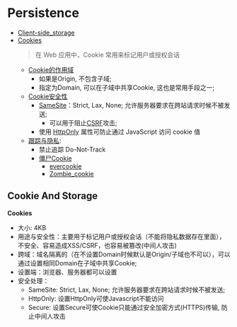 # Persistence
- [Client-side_storage](https://developer.mozilla.org/en-US/docs/Learn/JavaScript/Client-side_web_APIs/Client-side_storage)
- [Cookies](https://developer.mozilla.org/zh-CN/docs/Web/HTTP/Cookies)
    > 在 Web 应用中，Cookie 常用来标记用户或授权会话
    - [Cookie的作用域](https://developer.mozilla.org/zh-CN/docs/Web/HTTP/Cookies#cookie_%E7%9A%84%E4%BD%9C%E7%94%A8%E5%9F%9F)
        - 如果是Origin, 不包含子域; 
        - 指定为Domain, 可以在子域中共享Cookie, 这也是常用手段之一;
    - [Cookie安全性](https://developer.mozilla.org/zh-CN/docs/Web/HTTP/Cookies#%E5%AE%89%E5%85%A8)
        - [SameSite](https://developer.mozilla.org/en-US/docs/Web/HTTP/Headers/Set-Cookie/SameSite)：Strict, Lax, None; 允许服务器要求在跨站请求时候不被发送;
            - 可以用于阻止[CSRF](https://developer.mozilla.org/en-US/docs/Glossary/CSRF)攻击;
        - 使用 [HttpOnly](https://developer.mozilla.org/en-US/docs/Web/HTTP/Cookies) 属性可防止通过 JavaScript 访问 cookie 值
    - [跟踪与隐私](https://developer.mozilla.org/zh-CN/docs/Web/HTTP/Cookies#%E8%B7%9F%E8%B8%AA%E5%92%8C%E9%9A%90%E7%A7%81):
        - 禁止追踪 Do-Not-Track
        - [僵尸Cookie](https://developer.mozilla.org/zh-CN/docs/Web/HTTP/Cookies#%E5%83%B5%E5%B0%B8_cookie_%E5%92%8C%E5%88%A0%E4%B8%8D%E6%8E%89%E7%9A%84_cookie)
            - [evercookie](https://github.com/samyk/evercookie)
            - [Zombie_cookie](https://en.wikipedia.org/wiki/Zombie_cookie)
## Cookie And Storage
**Cookies**
- 大小: 4KB
- 用途与安全性：主要用于标记用户或授权会话（不能将隐私数据存在里面），不安全、容易造成XSS/CSRF，也容易被篡改(中间人攻击)
- 跨域：域名隔离的（在不设置Domain时候默认是Origin/子域也不可以），可以通过设置相同Domain在子域中共享Cookie;
- 设置端：浏览器、服务器都可以设置
- 安全处理：
    - SameSite: Strict, Lax, None; 允许服务器要求在跨站请求时候不被发送;
    - HttpOnly: 设置HttpOnly可使Javascript不能访问
    - Secure: 设置Secure可使Cookie只能通过安全加密方式(HTTPS)传输, 防止中间人攻击
